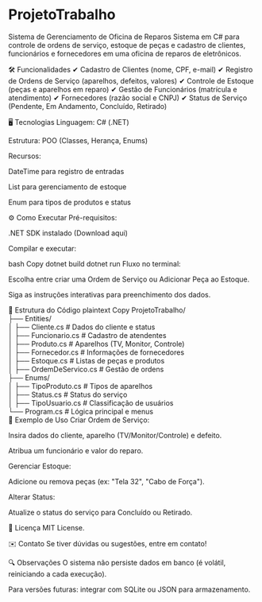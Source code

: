 # ProjetoTrabalho
 Sistema de Gerenciamento de Oficina de Reparos
Sistema em C# para controle de ordens de serviço, estoque de peças e cadastro de clientes, funcionários e fornecedores em uma oficina de reparos de eletrônicos.

🛠️ Funcionalidades
✔ Cadastro de Clientes (nome, CPF, e-mail)
✔ Registro de Ordens de Serviço (aparelhos, defeitos, valores)
✔ Controle de Estoque (peças e aparelhos em reparo)
✔ Gestão de Funcionários (matrícula e atendimento)
✔ Fornecedores (razão social e CNPJ)
✔ Status de Serviço (Pendente, Em Andamento, Concluído, Retirado)

🖥️ Tecnologias
Linguagem: C# (.NET)

Estrutura: POO (Classes, Herança, Enums)

Recursos:

DateTime para registro de entradas

List<T> para gerenciamento de estoque

Enum para tipos de produtos e status

⚙️ Como Executar
Pré-requisitos:

.NET SDK instalado (Download aqui)

Compilar e executar:

bash
Copy
dotnet build
dotnet run
Fluxo no terminal:

Escolha entre criar uma Ordem de Serviço ou Adicionar Peça ao Estoque.

Siga as instruções interativas para preenchimento dos dados.

📂 Estrutura do Código
plaintext
Copy
ProjetoTrabalho/  
├── Entities/  
│   ├── Cliente.cs          # Dados do cliente e status  
│   ├── Funcionario.cs      # Cadastro de atendentes  
│   ├── Produto.cs          # Aparelhos (TV, Monitor, Controle)  
│   ├── Fornecedor.cs       # Informações de fornecedores  
│   ├── Estoque.cs          # Listas de peças e produtos  
│   ├── OrdemDeServico.cs   # Gestão de ordens  
├── Enums/  
│   ├── TipoProduto.cs      # Tipos de aparelhos  
│   ├── Status.cs           # Status do serviço  
│   ├── TipoUsuario.cs      # Classificação de usuários  
└── Program.cs              # Lógica principal e menus  
🎯 Exemplo de Uso
Criar Ordem de Serviço:

Insira dados do cliente, aparelho (TV/Monitor/Controle) e defeito.

Atribua um funcionário e valor do reparo.

Gerenciar Estoque:

Adicione ou remova peças (ex: "Tela 32", "Cabo de Força").

Alterar Status:

Atualize o status do serviço para Concluído ou Retirado.

📝 Licença
MIT License.

✉️ Contato
Se tiver dúvidas ou sugestões, entre em contato!

🔍 Observações
O sistema não persiste dados em banco (é volátil, reiniciando a cada execução).

Para versões futuras: integrar com SQLite ou JSON para armazenamento.
